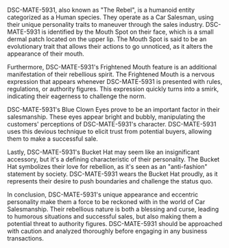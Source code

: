 DSC-MATE-5931, also known as "The Rebel", is a humanoid entity categorized as a Human species. They operate as a Car Salesman, using their unique personality traits to maneuver through the sales industry. DSC-MATE-5931 is identified by the Mouth Spot on their face, which is a small dermal patch located on the upper lip. The Mouth Spot is said to be an evolutionary trait that allows their actions to go unnoticed, as it alters the appearance of their mouth.

Furthermore, DSC-MATE-5931's Frightened Mouth feature is an additional manifestation of their rebellious spirit. The Frightened Mouth is a nervous expression that appears whenever DSC-MATE-5931 is presented with rules, regulations, or authority figures. This expression quickly turns into a smirk, indicating their eagerness to challenge the norm.

DSC-MATE-5931's Blue Clown Eyes prove to be an important factor in their salesmanship. These eyes appear bright and bubbly, manipulating the customers' perceptions of DSC-MATE-5931's character. DSC-MATE-5931 uses this devious technique to elicit trust from potential buyers, allowing them to make a successful sale.

Lastly, DSC-MATE-5931's Bucket Hat may seem like an insignificant accessory, but it's a defining characteristic of their personality. The Bucket Hat symbolizes their love for rebellion, as it's seen as an "anti-fashion" statement by society. DSC-MATE-5931 wears the Bucket Hat proudly, as it represents their desire to push boundaries and challenge the status quo.

In conclusion, DSC-MATE-5931's unique appearance and eccentric personality make them a force to be reckoned with in the world of Car Salesmanship. Their rebellious nature is both a blessing and curse, leading to humorous situations and successful sales, but also making them a potential threat to authority figures. DSC-MATE-5931 should be approached with caution and analyzed thoroughly before engaging in any business transactions.